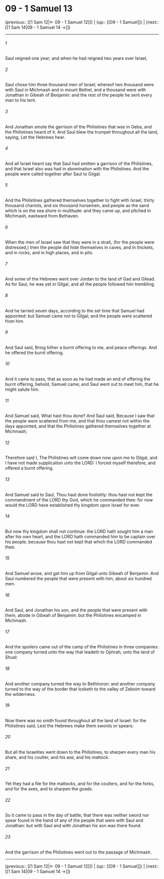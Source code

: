 # 09 - 1 Samuel 13

(previous:: [[1 Sam 12|← 09 - 1 Samuel 12]]) | (up:: [[09 - 1 Samuel]]) | (next:: [[1 Sam 14|09 - 1 Samuel 14 →]])

***


###### 1 
Saul reigned one year; and when he had reigned two years over Israel, 

###### 2 
Saul chose him three thousand men of Israel; whereof two thousand were with Saul in Michmash and in mount Bethel, and a thousand were with Jonathan in Gibeah of Benjamin: and the rest of the people he sent every man to his tent. 

###### 3 
And Jonathan smote the garrison of the Philistines that was in Geba, and the Philistines heard of it. And Saul blew the trumpet throughout all the land, saying, Let the Hebrews hear. 

###### 4 
And all Israel heard say that Saul had smitten a garrison of the Philistines, and that Israel also was had in abomination with the Philistines. And the people were called together after Saul to Gilgal. 

###### 5 
And the Philistines gathered themselves together to fight with Israel, thirty thousand chariots, and six thousand horsemen, and people as the sand which is on the sea shore in multitude: and they came up, and pitched in Michmash, eastward from Bethaven. 

###### 6 
When the men of Israel saw that they were in a strait, (for the people were distressed,) then the people did hide themselves in caves, and in thickets, and in rocks, and in high places, and in pits. 

###### 7 
And some of the Hebrews went over Jordan to the land of Gad and Gilead. As for Saul, he was yet in Gilgal, and all the people followed him trembling. 

###### 8 
And he tarried seven days, according to the set time that Samuel had appointed: but Samuel came not to Gilgal; and the people were scattered from him. 

###### 9 
And Saul said, Bring hither a burnt offering to me, and peace offerings. And he offered the burnt offering. 

###### 10 
And it came to pass, that as soon as he had made an end of offering the burnt offering, behold, Samuel came; and Saul went out to meet him, that he might salute him. 

###### 11 
And Samuel said, What hast thou done? And Saul said, Because I saw that the people were scattered from me, and that thou camest not within the days appointed, and that the Philistines gathered themselves together at Michmash; 

###### 12 
Therefore said I, The Philistines will come down now upon me to Gilgal, and I have not made supplication unto the LORD: I forced myself therefore, and offered a burnt offering. 

###### 13 
And Samuel said to Saul, Thou hast done foolishly: thou hast not kept the commandment of the LORD thy God, which he commanded thee: for now would the LORD have established thy kingdom upon Israel for ever. 

###### 14 
But now thy kingdom shall not continue: the LORD hath sought him a man after his own heart, and the LORD hath commanded him to be captain over his people, because thou hast not kept that which the LORD commanded thee. 

###### 15 
And Samuel arose, and gat him up from Gilgal unto Gibeah of Benjamin. And Saul numbered the people that were present with him, about six hundred men. 

###### 16 
And Saul, and Jonathan his son, and the people that were present with them, abode in Gibeah of Benjamin: but the Philistines encamped in Michmash. 

###### 17 
And the spoilers came out of the camp of the Philistines in three companies: one company turned unto the way that leadeth to Ophrah, unto the land of Shual: 

###### 18 
And another company turned the way to Bethhoron: and another company turned to the way of the border that looketh to the valley of Zeboim toward the wilderness. 

###### 19 
Now there was no smith found throughout all the land of Israel: for the Philistines said, Lest the Hebrews make them swords or spears: 

###### 20 
But all the Israelites went down to the Philistines, to sharpen every man his share, and his coulter, and his axe, and his mattock. 

###### 21 
Yet they had a file for the mattocks, and for the coulters, and for the forks, and for the axes, and to sharpen the goads. 

###### 22 
So it came to pass in the day of battle, that there was neither sword nor spear found in the hand of any of the people that were with Saul and Jonathan: but with Saul and with Jonathan his son was there found. 

###### 23 
And the garrison of the Philistines went out to the passage of Michmash.

***

(previous:: [[1 Sam 12|← 09 - 1 Samuel 12]]) | (up:: [[09 - 1 Samuel]]) | (next:: [[1 Sam 14|09 - 1 Samuel 14 →]])

